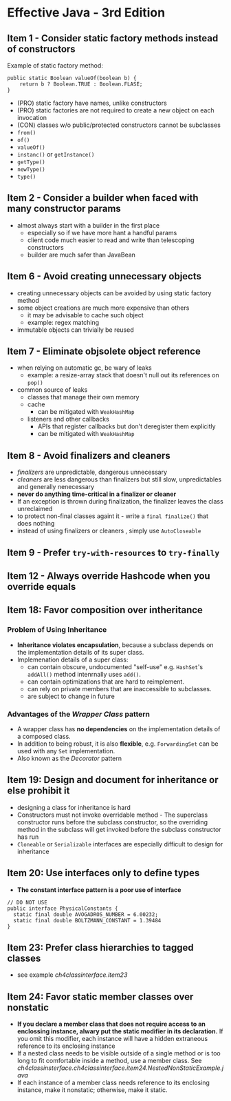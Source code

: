 # Effective Java - 3rd Edition #

## Item 1 - Consider static factory methods instead of constructors ##
Example of static factory method:
```
public static Boolean valueOf(boolean b) {
    return b ? Boolean.TRUE : Boolean.FLASE;
}
```
* (PRO) static factory have names, unlike constructors
* (PRO) static factories are not required to create a new object on each invocation
* (CON) classes w/o public/protected constructors cannot be subclasses
* ```from()```
* ```of()```
* ```valueOf()```
* ```instanc()``` or ```getInstance()```
* ```getType()```
* ```newType()```
* ```type()```

## Item 2 - Consider a builder when faced with many constructor params ##
* almost always start with a builder in the first place
  * especially so if we have more hant a handful params
  * client code much easier to read and write than telescoping constructors
  * builder are much safer than JavaBean
  
## Item 6 - Avoid creating unnecessary objects ##
* creating unnecessary objects can be avoided by using static factory method 
* some object creations are much more expensive than others
    * it may be advisable to cache such object
    * example: regex matching
* immutable objects can trivially be reused

## Item 7 - Eliminate objsolete object reference ##
* when relying on automatic gc, be wary of leaks
  * example: a resize-array stack that doesn't null out its references on ```pop()```
* common source of leaks
  * classes that manage their own memory
  * cache
    * can be mitigated with ```WeakHashMap```
  * listeners and other callbacks
    * APIs that register callbacks but don't deregister them explicitly
    * can be mitigated with ```WeakHashMap```
    
## Item 8 - Avoid finalizers and cleaners ##
* *finalizers* are unpredictable, dangerous unnecessary
* *cleaners* are less dangerous than finalizers but still slow, unpredictables and generally nenecessary
* **never do anything time-critical in a finalizer or cleaner**
* If an exception is thrown during finalization, the finalizer leaves the class unreclaimed
* to protect non-final classes againt it - write a ```final finalize()``` that does nothing
* instead of using finalizers or cleaners , simply use ```AutoCloseable```

## Item 9 - Prefer ```try-with-resources``` to ```try-finally```
## Item 12 - Always override Hashcode when you override equals ##

## Item 18: Favor composition over intheritance ##
### Problem of Using Inheritance ###
* **Inheritance violates encapsulation**, because a subclass depends on the implementation details of its super class.
* Implemenation details of a super class:
    * can contain obscure, undocumented "self-use" e.g. ```HashSet```'s ```addAll()``` method intenrnally uses ```add()```.
    * can contain optimizations that are hard to reimplement.
    * can rely on private members that are inaccessible to subclasses.
    * are subject to change in future


### Advantages of the *Wrapper Class* pattern
* A wrapper class has **no dependencies** on the implementation details of a composed class.
* In addition to being robust, it is also **flexible**, e.g. ```ForwardingSet``` can be used with any ```Set``` implementation.
* Also known as the *Decorator* pattern

## Item 19: Design and document for inheritance or else prohibit it ##
* designing a class for inheritance is hard
* Constructors must not invoke overridable method - The superclass constructor runs before  the subclass constructor, so the overriding method in the subclass will get invoked before the subclass constructor has run
* ```Cloneable``` or ```Serializable``` interfaces are especially difficult to design for inheritance

## Item 20: Use interfaces only to define types
* **The constant interface pattern is a poor use of interface** 
```
// DO NOT USE
public interface PhysicalConstants {
  static final double AVOGADROS_NUMBER = 6.00232;
  static final double BOLTZMANN_CONSTANT = 1.39484
}
```

## Item 23: Prefer class hierarchies to tagged classes ##
* see example *ch4classinterface.item23*

## Item 24: Favor static member classes over nonstatic ##
* **If you declare a member class that does not require access to an enclossing instance, alwary put the static modifier in its declaration.** If you omit this modifier, each instance will have a hidden extraneous reference to its enclosing instance
* If a nested class needs to be visible outside of a single method or is too long to fit comfortable inside a method, use a member class. See *ch4classinsterface.ch4classinterface.item24.NestedNonStaticExample.java*
* If each instance of a member class needs reference to its enclosing instance, make it nonstatic; otherwise, make it static.
